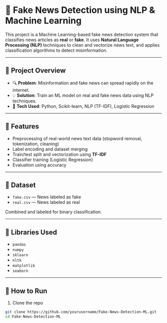 # 📰 Fake News Detection using NLP & Machine Learning

This project is a Machine Learning-based fake news detection system that classifies news articles as **real** or **fake**. It uses **Natural Language Processing (NLP)** techniques to clean and vectorize news text, and applies classification algorithms to detect misinformation.

---

## 📌 Project Overview

- 🔍 **Problem**: Misinformation and fake news can spread rapidly on the internet.
- 💡 **Solution**: Train an ML model on real and fake news data using NLP techniques.
- 🧠 **Tech Used**: Python, Scikit-learn, NLP (TF-IDF), Logistic Regression

---

## 🧪 Features

- Preprocessing of real-world news text data (stopword removal, tokenization, cleaning)
- Label encoding and dataset merging
- Train/test split and vectorization using **TF-IDF**
- Classifier training (Logistic Regression)
- Evaluation using accuracy

---

## 📁 Dataset

- `fake.csv` — News labeled as fake  
- `real.csv` — News labeled as real

Combined and labeled for binary classification.

---

## 🧰 Libraries Used

- `pandas`
- `numpy`
- `sklearn`
- `nltk`
- `matplotlib`
- `seaborn`

---

## 🚀 How to Run

1. Clone the repo  
```bash
git clone https://github.com/yourusername/Fake-News-Detection-ML.git
cd Fake-News-Detection-ML
